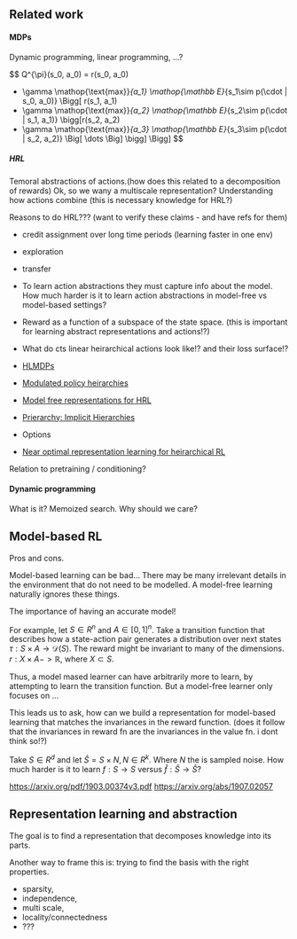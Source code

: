 ## Related work

#### MDPs

Dynamic programming, linear programming, ...?

$$
Q^{\pi}(s_0, a_0) = r(s_0, a_0)
+ \gamma \mathop{\text{max}}_{a_1} \mathop{\mathbb E}_{s_1\sim p(\cdot | s_0, a_0)} \Bigg[ r(s_1, a_1)
+ \gamma \mathop{\text{max}}_{a_2} \mathop{\mathbb E}_{s_2\sim p(\cdot | s_1, a_1)} \bigg[r(s_2, a_2)
+ \gamma \mathop{\text{max}}_{a_3} \mathop{\mathbb E}_{s_3\sim p(\cdot | s_2, a_2)} \Big[
\dots \Big] \bigg] \Bigg]
$$

##### HRL

Temoral abstractions of actions.(how does this related to a decomposition of rewards)
Ok, so we wany a multiscale representation?
Understanding how actions combine (this is necessary knowledge for HRL?)


Reasons to do HRL??? (want to verify these claims - and have refs for them)

- credit assignment over long time periods (learning faster in one env)
- exploration
- transfer

- To learn action abstractions they must capture info about the model. How much harder is it to learn action abstractions in model-free vs model-based settings?
- Reward as a function of a subspace of the state space. (this is important for learning abstract representations and actions!?)
- What do cts linear heirarchical actions look like!? and their loss surface!?

- [HLMDPs](https://arxiv.org/abs/1612.02757)
- [Modulated policy heirarchies](https://arxiv.org/abs/1812.00025)
- [Model free representations for HRL](https://arxiv.org/abs/1810.10096)
- [Prierarchy: Implicit Hierarchies](https://blog.aqnichol.com/2019/04/03/prierarchy-implicit-hierarchies/)
- Options
- [Near optimal representation learning for heirarchical RL](https://openreview.net/forum?id=H1emus0qF7)


Relation to pretraining / conditioning?

#### Dynamic programming

What is it? Memoized search.
Why should we care?


## Model-based RL

Pros and cons.


Model-based learning can be bad...
There may be many irrelevant details in the environment that do not need to be modelled.
A model-free learning naturally ignores these things.

The importance of having an accurate model!

For example, let $S\in R^n$ and $A\in [0, 1]^n$. Take a transition function that describes how a state-action pair generates a distribution over next states $\tau: S \times A \to \mathcal D(S)$. The reward might be invariant to many of the dimensions. $r: X \times A -> \mathbb R$, where $X \subset S$.

Thus, a model mased learner can have arbitrarily more to learn, by attempting to learn the transition function. But a model-free learner only focuses on ...

This leads us to ask, how can we build a representation for model-based learning that matches the invariances in the reward function.
(does it follow that the invariances in reward fn are the invariances in the value fn. i dont think so!?)

Take $S \in R^d$ and let $\hat S = S \times N, N \in R^k$. Where $N$ the is sampled noise. How much harder is it to learn $f: S \to S$ versus $\hat f: \hat S \to \hat S$?

https://arxiv.org/pdf/1903.00374v3.pdf
https://arxiv.org/abs/1907.02057

## Representation learning and abstraction

The goal is to find a representation that decomposes knowledge into its parts.

Another way to frame this is: trying to find the basis with the right properties.

- sparsity,
- independence,
- multi scale,
- locality/connectedness
- ???
